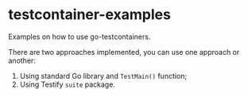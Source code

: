 # testcontainer-examples
Examples on how to use go-testcontainers.

There are two approaches implemented, you can use one approach or another:
1. Using standard Go library and `TestMain()` function;
2. Using Testify `suite` package.